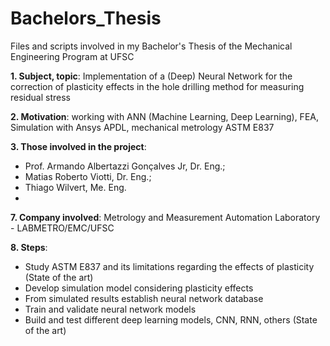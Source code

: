 # Bachelors_Thesis
Files and scripts involved in my Bachelor's Thesis of the Mechanical Engineering Program at UFSC


**1. Subject, topic**: Implementation of a (Deep) Neural Network for the correction of plasticity effects in the hole drilling method for measuring residual stress

**2. Motivation**: working with ANN (Machine Learning, Deep Learning), FEA, Simulation with Ansys APDL, mechanical metrology ASTM E837

**3. Those involved in the project**: 
- Prof. Armando Albertazzi Gonçalves Jr, Dr. Eng.; 
- Matias Roberto Viotti, Dr. Eng.; 
- Thiago Wilvert, Me. Eng.
- 
**7. Company involved**: Metrology and Measurement Automation Laboratory - LABMETRO/EMC/UFSC

**8. Steps**:
  - Study ASTM E837 and its limitations regarding the effects of plasticity (State of the art)
  - Develop simulation model considering plasticity effects
  - From simulated results establish neural network database
  - Train and validate neural network models 
  - Build and test different deep learning models, CNN, RNN, others (State of the art) 



